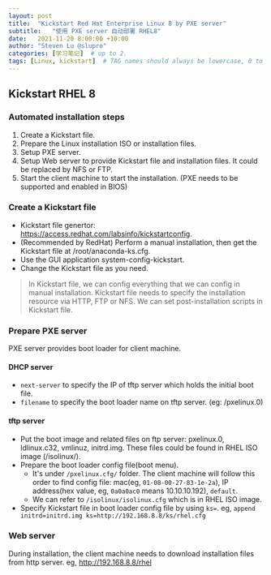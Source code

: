 ```yaml
---
layout: post
title:  "Kickstart Red Hat Enterprise Linux 8 by PXE server"
subtitle:   "使用 PXE server 自动部署 RHEL8"
date:   2021-11-20 8:00:00 +10:00
author: "Steven Lu @slupro"
categories: [学习笔记]  # up to 2.
tags: [Linux, kickstart]  # TAG names should always be lowercase, 0 to infinity.
---
```


## Kickstart RHEL 8

### Automated installation steps

1. Create a Kickstart file.
2. Prepare the Linux installation ISO or installation files.
3. Setup PXE server.
4. Setup Web server to provide Kickstart file and installation files. It could be replaced by NFS or FTP.
5. Start the client machine to start the installation. (PXE needs to be supported and enabled in BIOS)

### Create a Kickstart file

* Kickstart file genertor: https://access.redhat.com/labsinfo/kickstartconfig.
* (Recommended by RedHat) Perform a manual installation, then get the Kickstart file at /root/anaconda-ks.cfg.
* Use the GUI application system-config-kickstart.
* Change the Kickstart file as you need.

> In Kickstart file, we can config everything that we can config in manual installation.
> Kickstart file needs to specify the installation resource via HTTP, FTP or NFS.
> We can set post-installation scripts in Kickstart file.

### Prepare PXE server

PXE server provides boot loader for client machine.

#### DHCP server

* ```next-server``` to specify the IP of tftp server which holds the initial boot file.
* ```filename``` to specify the boot loader name on tftp server. (eg: /pxelinux.0)

#### tftp server

* Put the boot image and related files on ftp server: pxelinux.0, ldlinux.c32, vmlinuz, initrd.img. These files could be found in RHEL ISO image (/isolinux/).
* Prepare the boot loader config file(boot menu). 
  * It's under ```/pxelinux.cfg/``` folder. The client machine will follow this order to find config file: mac(eg, ```01-08-00-27-83-1e-2a```), IP address(hex value, eg, ```0a0a0ac0``` means 10.10.10.192), ```default```.
  * We can refer to ```/isolinux/isolinux.cfg``` which is in RHEL ISO image.
* Specify Kickstart file in boot loader config file by using ```ks=```. eg, ```append initrd=initrd.img ks=http://192.168.8.8/ks/rhel.cfg```

### Web server

During installation, the client machine needs to download installation files from http server. eg, http://192.168.8.8/rhel
